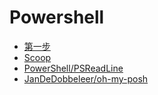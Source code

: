 # Powershell

- [第一步](/refs/proxy#powershell)
- [Scoop](/refs/scoop)
- [PowerShell/PSReadLine](https://github.com/PowerShell/PSReadLine)
- [JanDeDobbeleer/oh-my-posh](https://github.com/jandedobbeleer/oh-my-posh)
